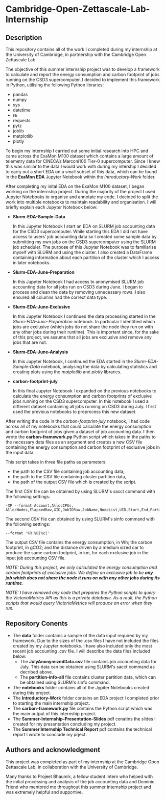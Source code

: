 # Cambridge-Open-Zettascale-Lab-Internship

## Description
This repository contains all of the work I completed during my internship at the University of Cambridge, in partnership with the Cambridge Open Zettascale Lab.

The objective of this summer internship project was to develop a framework to calculate and report the energy consumption and carbon footprint of jobs running on the CSD3 supercomputer. I decided to implement this framework in Python, utilising the following Python libraries: 

- pandas
- numpy
- sys
- datetime
- re
- requests
- pytz
- joblib
- matplotlib
- plotly

To begin my internship I carried out some initial research into HPC and came across the ExaMon M100 dataset which contains a large amount of telemetry data for CINECA’s Marconi100 Tier-0 supercomputer. Since I knew this was similar to the data I would work with during my intership I decided to carry out a short EDA on a small subset of this data, which can be found in the **ExaMon EDA** Jupyter Notebook within the *Introductory-Work* folder.

After completing my inital EDA on the ExaMon M100 dataset, I began working on the internship project. During the majority of the project I used Jupyter Notebooks to organise and annotate my code. I decided to split the work into multiple notebooks to maintain readability and organisation. I will briefly explain each Jupyter Notebook below: 

- **Slurm-EDA-Sample-Data**

    In this Jupyter Notebook I start an EDA on SLURM job accounting data for the CSD3 supercomputer. While starting this EDA I did not have access to users' job accounting data so I created some sample data by submitting my own jobs on the CSD3 supercomputer using the SLURM job scheduler. The purpose of this Jupyter Notebook was to familiarise myself with SLURM and using the cluster. I also created a DataFrame containing information about each partition of the cluster which I access in later notebooks. 

- **Slurm-EDA-June-Preparation**

    In this Jupyter Notebook I had access to anonymised SLURM job accounting data for all jobs run on CSD3 during June. I began to process and clean the data by removing unnecessary rows. I also ensured all columns had the correct data type.

- **Slurm-EDA-June-Exclusive**

    In this Jupyter Notebook I continued the data processing started in the *Slurm-EDA-June-Preparation* notebook. In particular I identified which jobs are exclusive (which jobs do not share the node they run on with any other jobs during their runtime). This is important since, for the sake of this project, we assume that all jobs are exclusive and remove any jobs that are not.

- **Slurm-EDA-June-Analysis**

    In this Jupyter Notebook, I continued the EDA started in the *Slurm-EDA-Sample-Data* notebook, analysing the data by calculating statistics and creating plots using the *matplotlib* and *plotly* libraries.

- **carbon-footprint-july**

    In this final Jupyter Notebook I expanded on the previous notebooks to calculate the energy consumption and carbon footprints of exclusive jobs running on the CSD3 supercomputer. In this notebook I used a different dataset containing all jobs running on CSD3 during July. I first used the previous notebooks to preprocess this new dataset. 

After writing the code in the *carbon-footprint-july* notebook, I had code across all of my notebooks that could calculate the energy consumption and carbon footprint of jobs given a dataset of job accounting data. I then wrote the **carbon-framework.py** Python script which takes in the paths to the necessary data files as an argument and creates a new CSV file containing the energy consumption and carbon footprint of exclusive jobs in the input data.

This script takes in three file paths as parameters: 

- the path to the CSV file containing job accounting data,
- the path to the CSV file containing cluster partition data, 
- the path of the output CSV file which is created by the script.

The first CSV file can be obtained by using SLURM's sacct command with the following settings: 

    -XP --format Account,AllocCPUs,
    AllocNodes,ElapsedRaw,GID,JobIDRaw,JobName,NodeList,UID,Start,End,Partition

The second CSV file can obtained by using SLURM's sinfo command with the following settings: 

    --format '%R|%D|%c|'

The output CSV file contains the energy consumption, in Wh; the carbon footprint, in gCO2; and the distance driven by a medium sized car to produce the same carbon footprint, in km, for each exclusive job in the input job accounting CSV file.

*NOTE: During this project, we only calculated the energy consumption and carbon footprints of exclusive jobs. We define an exclusive job to be **any job which does not share the node it runs on with any other jobs during its runtime**.*

*NOTE: I have removed any code that prepares the Python scripts to query the VictoriaMetrics API as this is a private database. As a reult, the Python scripts that would query VictoriaMetrics will produce an error when they run.*

## Repository Conents
- The **data** folder contains a sample of the data input required by my framework. Due to the sizes of the .csv files I have not included the files created by my Jupyter notebooks. I have also included only the most recent job accounting .csv file. I will describe the data files included below:
    - The **JulyAnonymizedData.csv** file contains job accounting data for July. This data can be obtained using SLURM's sacct command as decribed above.
    - The **partition-info-all** file contains cluster partition data, which can be obtained using SLURM's sinfo command.
- The **notebooks** folder contains all of the Jypiter Notebooks created during this project. 
- The **Introductory-Work** folder contains an EDA project I completed prior to starting the main internship project. 
- The **carbon-framework.py** file contains the Python script which was the main output of this internship project. 
- The **Summer-Internship-Presentation-Slides** pdf conatins the slides I created for my presentation concluding my project. 
- The **Summer Internship Technical Report** pdf contains the technical report I wrote to conclude my prject. 

## Authors and acknowledgment
This project was completed as part of my internship at the Cambridge Open Zettascale Lab, in collaboration with the University of Cambridge.

Many thanks to Projeet Bhaumik, a fellow student Intern who helped with the initial
processing and analysis of the job accounting data and Dominic Friend who mentored me
throughout this summer internship project and was extremely helpful and supportive.
